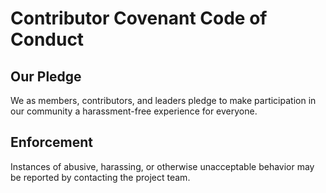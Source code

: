 # Contributor Covenant Code of Conduct

## Our Pledge
We as members, contributors, and leaders pledge to make participation in our community a harassment-free experience for everyone.

## Enforcement
Instances of abusive, harassing, or otherwise unacceptable behavior may be reported by contacting the project team.
